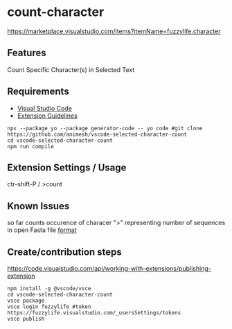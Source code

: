 # count-character 

https://marketplace.visualstudio.com/items?itemName=fuzzylife.character

## Features

Count Specific Character(s) in Selected Text

## Requirements

* [Visual Studio Code](http://code.visualstudio.com/)
* [Extension Guidelines](https://code.visualstudio.com/api/references/extension-guidelines)


```
npx --package yo --package generator-code -- yo code #git clone https://github.com/animesh/vscode-selected-character-count
cd vscode-selected-character-count 
npm run compile
```

## Extension Settings / Usage

ctr-shift-P / >count

## Known Issues

so far counts occurence of characer ">" representing number of sequences in open Fasta file [format](https://en.wikipedia.org/wiki/FASTA_format)


## Create/contribution steps

https://code.visualstudio.com/api/working-with-extensions/publishing-extension


```git clone https://github.com/animesh/vscode-selected-character-count
npm install -g @vscode/vsce
cd vscode-selected-character-count
vsce package
vsce login fuzzylife #token https://fuzzylife.visualstudio.com/_usersSettings/tokens
vsce publish 

```